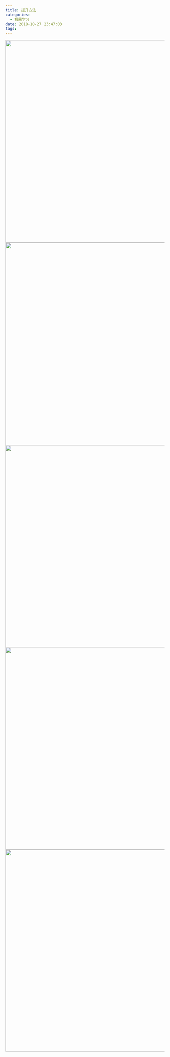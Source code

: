 ```yaml
---
title: 提升方法
categories:
  - 机器学习
date: 2018-10-27 23:47:03
tags:
---
```

<img src="http://pgmz9e1an.bkt.clouddn.com/546ABABE-3C1C-443A-9059-F2F73EEA3C8C.jpeg" width="640"/>
<img src="http://pgmz9e1an.bkt.clouddn.com/B685CD1F-9D3D-4B30-98D9-311C89F4C97B.jpeg" width="640"/>
<img src="http://pgmz9e1an.bkt.clouddn.com/187EB007-2168-41F0-A81E-71BE7546A034.jpeg" width="640"/>
<img src="http://pgmz9e1an.bkt.clouddn.com/08ECBDEC-D992-4D1C-A5D8-885A4E1C145C.jpeg" width="640"/>
<img src="http://pgmz9e1an.bkt.clouddn.com/FB52240D-ADED-4D99-A92C-DAE34F53649E.jpeg" width="640"/>